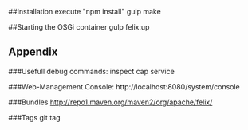 ##Installation
    execute "npm install"
    gulp make

##Starting the OSGi container
    gulp felix:up


## Appendix

###Usefull debug commands:
    inspect cap service

###Web-Management Console:
    http://localhost:8080/system/console

###Bundles
    http://repo1.maven.org/maven2/org/apache/felix/
    
###Tags
    git tag